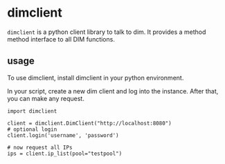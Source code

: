 dimclient
=========

`dimclient` is a python client library to talk to dim. It provides a method
method interface to all DIM functions.

usage
-----

To use dimclient, install dimclient in your python environment.

In your script, create a new dim client and log into the instance. After that,
you can make any request.

```
import dimclient

client = dimclient.DimClient("http://localhost:8080")
# optional login
client.login('username', 'password')

# now request all IPs
ips = client.ip_list(pool="testpool")
```
